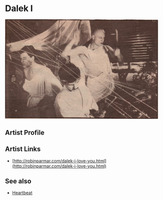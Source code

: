 # Dalek I

![](../../assets/artists/Dalek_I.png)

## Artist Profile



## Artist Links

- [http://robinparmar.com/dalek-i-love-you.html](http://robinparmar.com/dalek-i-love-you.html)


## See also

- [Heartbeat](Heartbeat.md)
